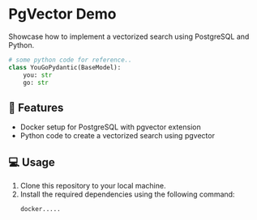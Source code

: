 # PgVector Demo
Showcase how to implement a vectorized search using PostgreSQL and Python.

```python
# some python code for reference..
class YouGoPydantic(BaseModel):
    you: str
    go: str
```

## 🧰 Features
- Docker setup for PostgreSQL with pgvector extension
- Python code to create a vectorized search using pgvector

## 💻 Usage
1. Clone this repository to your local machine.
2. Install the required dependencies using the following command:
    ```shell
    docker.....
    ```

[//]: # (## 📋 TODOs)

[//]: # (- [ ] TODO 1)

[//]: # (- [ ] TODO 2)

[//]: # (- [ ] TODO 3)